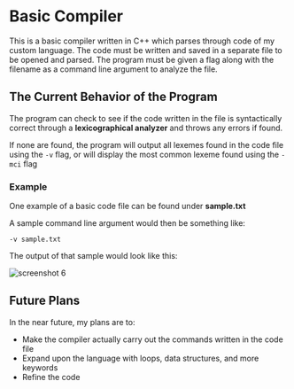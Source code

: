 # Basic Compiler

This is a basic compiler written in C++ which parses through code of my custom language. The code must be written and saved in a separate file to be opened and parsed. The program must be given a flag along with the filename as a command line argument to analyze the file.

## The Current Behavior of the Program

The program can check to see if the code written in the file is syntactically correct through a **lexicographical analyzer** and throws any errors if found.

If none are found, the program will output all lexemes found in the code file using the ```-v``` flag, or will display the most common lexeme found using the ```-mci``` flag

### Example

One example of a basic code file can be found under **sample.txt**

A sample command line argument would then be something like:

```-v sample.txt```

The output of that sample would look like this:

![screenshot 6](https://user-images.githubusercontent.com/38062430/45729606-39de6000-bb9b-11e8-8f45-a68e1ee4334e.png)


## Future Plans

In the near future, my plans are to:
- Make the compiler actually carry out the commands written in the code file
- Expand upon the language with loops, data structures, and more keywords
- Refine the code
